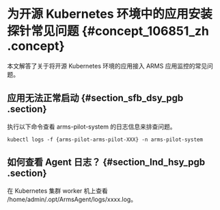 # 为开源 Kubernetes 环境中的应用安装探针常见问题 {#concept_106851_zh .concept}

本文解答了关于将开源 Kubernetes 环境的应用接入 ARMS 应用监控的常见问题。

## 应用无法正常启动 {#section_sfb_dsy_pgb .section}

执行以下命令查看 arms-pilot-system 的日志信息来排查问题。

```
kubectl logs -f {arms-pilot-arms-pilot-XXX} -n arms-pilot-system
```

## 如何查看 Agent 日志？ {#section_lnd_hsy_pgb .section}

在 Kubernetes 集群 worker 机上查看 /home/admin/.opt/ArmsAgent/logs/xxxx.log。

